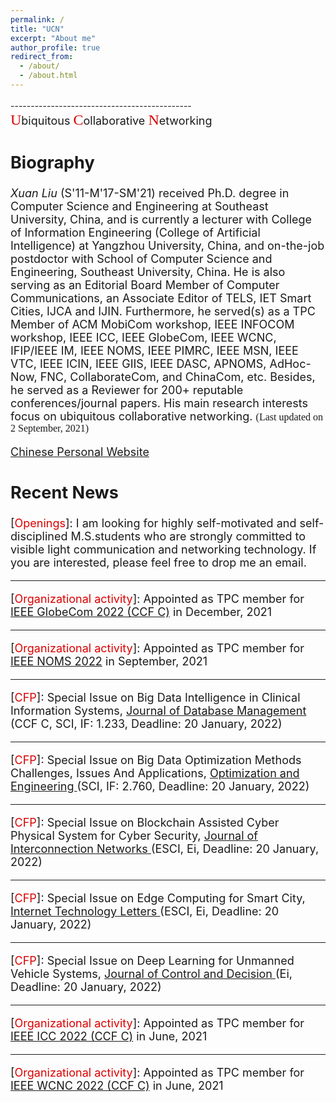 ```yaml
---
permalink: /
title: "UCN"
excerpt: "About me"
author_profile: true
redirect_from: 
  - /about/
  - /about.html
---
```

---------------------------------------------<font size="4.5"><br><font face="黑体" size="5" color="#dd0000">U</font>biquitous <font face="黑体" size="5" color="#dd0000">C</font>ollaborative <font face="黑体" size="5" color="#dd0000">N</font>etworking 


Biography
--------
*Xuan Liu* (S'11-M'17-SM'21) received Ph.D. degree in Computer Science and Engineering at Southeast University, China, and is currently a lecturer with College of Information Engineering (College of Artificial Intelligence) at Yangzhou University, China, and on-the-job postdoctor with School of Computer Science and Engineering, Southeast University, China. He is also serving as an Editorial Board Member of Computer Communications, an Associate Editor of TELS, IET Smart Cities, IJCA and IJIN. Furthermore, he served(s) as a TPC Member of ACM MobiCom workshop, IEEE INFOCOM workshop, IEEE ICC, IEEE GlobeCom, IEEE WCNC, IFIP/IEEE IM, IEEE NOMS, IEEE PIMRC, IEEE MSN, IEEE VTC, IEEE ICIN, IEEE GIIS, IEEE DASC, APNOMS, AdHoc-Now, FNC, CollaborateCom, and ChinaCom, etc. Besides, he served as a Reviewer for 200+ reputable conferences/journal papers. His main research interests focus on ubiquitous collaborative networking. <font face="黑体" size="3">(Last updated on 2 September, 2021)</font>

<a href="http://teacher.yzu.edu.cn/yusuf" target="_blank">Chinese Personal Website</a>

Recent News
--------
\[<font color="#dd0000">Openings</font>\]: I am looking for highly self-motivated and self-disciplined M.S.students who are strongly committed to visible light communication and networking technology. If you are interested, please feel free to drop me an email.  
  
--------
\[<font color="#dd0000">Organizational activity</font>\]: Appointed as TPC member for <a href="https://globecom2022.ieee-globecom.org/" target="_blank">IEEE GlobeCom 2022 (CCF C)</a> in December, 2021  
  
--------
\[<font color="#dd0000">Organizational activity</font>\]: Appointed as TPC member for <a href="https://noms2022.ieee-noms.org/" target="_blank">IEEE NOMS 2022</a> in September, 2021  
  
--------
\[<font color="#dd0000">CFP</font>\]: Special Issue on Big Data Intelligence in Clinical Information Systems, <a href="https://www.igi-global.com/calls-for-papers-special/journal-database-management/1072" target="_blank">Journal of Database Management</a> (CCF C, SCI, IF: 1.233, Deadline: 20 January, 2022)  
  
--------
\[<font color="#dd0000">CFP</font>\]: Special Issue on Big Data Optimization Methods Challenges, Issues And Applications, <a href="https://www.opte-journal.com/index.php?page=sis" target="_blank">Optimization and Engineering </a>(SCI, IF: 2.760, Deadline: 20 January, 2022)  
  
--------
\[<font color="#dd0000">CFP</font>\]: Special Issue on Blockchain Assisted Cyber Physical System for Cyber Security, <a href="https://www.worldscientific.com/page/join/callforpapers01" target="_blank">Journal of Interconnection Networks </a>(ESCI, Ei, Deadline: 20 January, 2022)  
  
--------
\[<font color="#dd0000">CFP</font>\]: Special Issue on Edge Computing for Smart City, <a href="https://onlinelibrary.wiley.com/page/journal/24761508/homepage/special_issues.htm" target="_blank">Internet Technology Letters </a>(ESCI, Ei, Deadline: 20 January, 2022)  
  
--------
\[<font color="#dd0000">CFP</font>\]: Special Issue on Deep Learning for Unmanned Vehicle Systems, <a href="https://think.taylorandfrancis.com/special_issues/deep-learning-unmanned-vehicle-systems/?utm_source=TFO&utm_medium=cms&utm_campaign=JPG15743" target="_blank">Journal of Control and Decision </a>(Ei, Deadline: 20 January, 2022)  
  
--------
\[<font color="#dd0000">Organizational activity</font>\]: Appointed as TPC member for <a href="https://icc2022.ieee-icc.org/" target="_blank">IEEE ICC 2022 (CCF C)</a> in June, 2021  

--------
\[<font color="#dd0000">Organizational activity</font>\]: Appointed as TPC member for <a href="https://wcnc2022.ieee-wcnc.org/" target="_blank">IEEE WCNC 2022 (CCF C)</a> in June, 2021  
  





